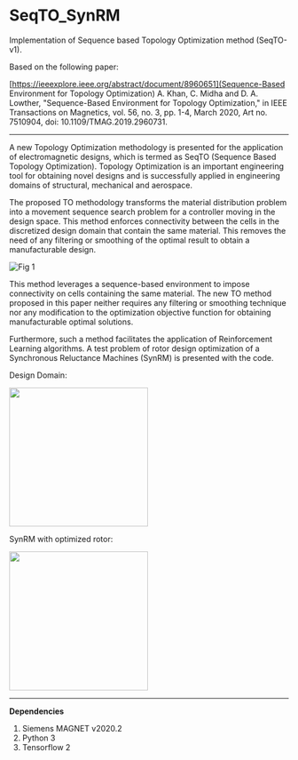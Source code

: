 # SeqTO_SynRM
Implementation of Sequence based Topology Optimization method (SeqTO-v1). 

Based on the following paper:

[https://ieeexplore.ieee.org/abstract/document/8960651](Sequence-Based Environment for Topology Optimization)
A. Khan, C. Midha and D. A. Lowther, "Sequence-Based Environment for Topology Optimization," in IEEE Transactions on Magnetics, vol. 56, no. 3, pp. 1-4, March 2020, Art no. 7510904, doi: 10.1109/TMAG.2019.2960731.

---
A new Topology Optimization methodology is presented for the application of electromagnetic designs, which is termed as SeqTO (Sequence Based Topology Optimization). Topology Optimization is an important engineering tool for obtaining novel designs and is successfully applied in engineering domains of structural, mechanical and aerospace.

The proposed TO methodology transforms the material distribution problem into a movement sequence search problem for a controller moving in the design space. This method enforces connectivity between the cells in the discretized design domain that contain the same material. This removes the need of any filtering or smoothing of the optimal result to obtain a manufacturable design. 

![Fig 1](https://user-images.githubusercontent.com/25873155/145520435-897fcd98-d4e5-40c8-a06c-5a19716eed8a.png)


This method leverages a sequence-based environment to impose connectivity on cells containing the same material. The new TO method proposed in this paper neither requires any filtering or smoothing technique nor any modification to the optimization objective function for obtaining manufacturable optimal solutions.

Furthermore, such a method facilitates the application of Reinforcement Learning algorithms. A test problem of rotor design optimization of a Synchronous Reluctance Machines (SynRM) is presented with the code.

Design Domain: 

<img src="https://user-images.githubusercontent.com/25873155/145520904-9d5bf37d-667c-44e8-a601-e8d959902d28.png" width="250" height="250">

SynRM with optimized rotor:

<img src="https://user-images.githubusercontent.com/25873155/145520842-ce61307d-4cc7-4293-991e-858369dc4ad3.png" width="250" height="250">

---

**Dependencies**
1. Siemens MAGNET v2020.2
2. Python 3
3. Tensorflow 2
